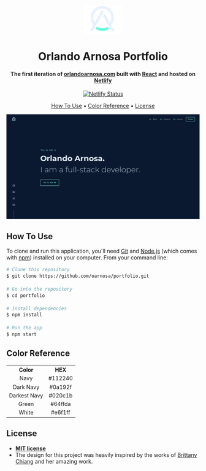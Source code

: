 <div align="center">
  <img alt="Logo" src="./src/assets/logo.svg" width="100" />
</div>

<h1 align="center">
  Orlando Arnosa Portfolio
</h1>

<h4 align="center">
  The first iteration of <a href="https://orlandoarnosa.com" target="_blank">orlandoarnosa.com</a> built with <a href="https://www.reactjs.org/" target="_blank">React</a> and hosted on <a href="https://www.netlify.com/" target="_blank">Netlify</a>
</h4>

<p align="center">
  <a href="https://app.netlify.com/sites/orlandoarnosa/deploys" target="_blank">
    <img src="https://api.netlify.com/api/v1/badges/0c896372-fcf6-4d1a-a415-ab738db21811/deploy-status" alt="Netlify Status" />
  </a>
</p>

<p align="center">
  <a href="#how-to-use">How To Use</a> •
  <a href="#color-reference">Color Reference</a> •
  <a href="#license">License</a>
</p>

![demo](./public/images/portfolio.jpg)

## How To Use

To clone and run this application, you'll need [Git](https://git-scm.com) and [Node.js](https://nodejs.org/en/download/) (which comes with [npm](http://npmjs.com)) installed on your computer. From your command line:

```bash
# Clone this repository
$ git clone https://github.com/oarnosa/portfolio.git

# Go into the repository
$ cd portfolio

# Install dependencies
$ npm install

# Run the app
$ npm start
```

## Color Reference

<table style="width:100%">
  <tr>
    <th>Color</th>
    <th>HEX</th>
  </tr>
  <tr align=center>
    <td>Navy</td>
    <td>#112240</td>
  </tr>
  <tr align=center>
    <td>Dark Navy</td>
    <td>#0a192f</td>
  </tr>
  <tr align=center>
    <td>Darkest Navy</td>
    <td>#020c1b</td>
  </tr>
    <tr align=center>
    <td>Green</td>
    <td>#64ffda</td>
  </tr>
    <tr align=center>
    <td>White</td>
    <td>#e6f1ff</td>
  </tr>
</table>

## License

- **[MIT license](http://opensource.org/licenses/mit-license.php)**
- The design for this project was heavily inspired by the works of [Brittany Chiang](https://brittanychiang.com/) and her amazing work.
